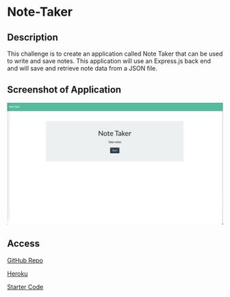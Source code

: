 # Note-Taker

## Description 
This challenge is to create an application called Note Taker that can be used to write and save notes. This application will use an Express.js back end and will save and retrieve note data from a JSON file.

## Screenshot of Application
![screenshot of app](./img/Screen%20Shot%202022-12-19%20at%2010.48.55%20PM.png)
## Access
[GitHub Repo](https://github.com/qclaytor30/module-11-homework)

[Heroku](https://note-taker-module-11-homework.herokuapp.com/)

[Starter Code](https://github.com/coding-boot-camp/miniature-eureka)
